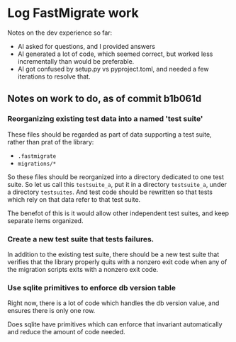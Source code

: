# Log FastMigrate work

Notes on the dev experience so far:

- AI asked for questions, and I provided answers
- AI generated a lot of code, which seemed correct, but worked less incrementally than would be preferable.
- AI got confused by setup.py vs pyproject.toml, and needed a few iterations to resolve that.

## Notes on work to do, as of commit b1b061d

### Reorganizing existing test data into a named 'test suite'

These files should be regarded as part of data supporting a test suite, rather than prat of the library:

- `.fastmigrate`
- `migrations/*`

So these files should be reorganized into a directory dedicated to one test suite. So let us call this `testsuite_a`, put it in a directory `testsuite_a`, under a directory `testsuites`. And test code should be rewritten so that tests which rely on that data refer to that test suite. 

The benefot of this is it would allow other independent test suites, and keep separate items organized.

### Create a new test suite that tests failures.

In addition to the existing test suite, there should be a new test suite that verifies that the library properly quits with a nonzero exit code when any of the migration scripts exits with a nonzero exit code.

### Use sqlite primitives to enforce db version table

Right now, there is a lot of code which handles the db version value, and ensures there is only one row.

Does sqlite have primitives which can enforce that invariant automatically and reduce the amount of code needed.


